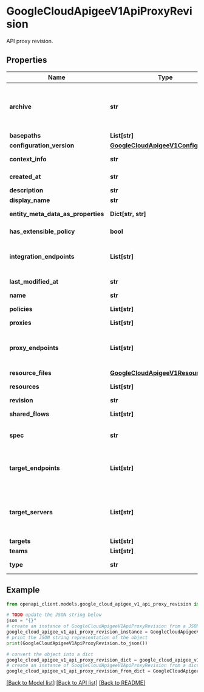 # GoogleCloudApigeeV1ApiProxyRevision

API proxy revision.

## Properties

Name | Type | Description | Notes
------------ | ------------- | ------------- | -------------
**archive** | **str** | Output only. The archive that generated this proxy revision. This field is only present on proxy revisions that were generated by an archive. Proxies generated by archives cannot be updated, deleted, or deployed to other environments. Format: &#x60;organizations/*/environments/*/archiveDeployments/*&#x60; | [optional] [readonly] 
**basepaths** | **List[str]** | Base URL of the API proxy. | [optional] 
**configuration_version** | [**GoogleCloudApigeeV1ConfigVersion**](GoogleCloudApigeeV1ConfigVersion.md) |  | [optional] 
**context_info** | **str** | Revision number, app name, and organization for the API proxy. | [optional] 
**created_at** | **str** | Time that the API proxy revision was created in milliseconds since epoch. | [optional] 
**description** | **str** | Description of the API proxy revision. | [optional] 
**display_name** | **str** | Human-readable name of the API proxy. | [optional] 
**entity_meta_data_as_properties** | **Dict[str, str]** | Metadata describing the API proxy revision as a key-value map. | [optional] 
**has_extensible_policy** | **bool** | Output only. This field will be marked as true if revision contains any policies marked as extensible. | [optional] [readonly] 
**integration_endpoints** | **List[str]** | List of IntegrationEndpoints in the &#39;/integration-endpoints&#39; directory of the API proxy. This is a &#39;manifest&#39; setting designed to provide visibility into the contents of the API proxy. | [optional] 
**last_modified_at** | **str** | Time that the API proxy revision was last modified in milliseconds since epoch. | [optional] 
**name** | **str** | Name of the API proxy. | [optional] 
**policies** | **List[str]** | List of policy names included in the API proxy revision.. | [optional] 
**proxies** | **List[str]** | List of proxy names included in the API proxy revision. | [optional] 
**proxy_endpoints** | **List[str]** | List of ProxyEndpoints in the &#x60;/proxies&#x60; directory of the API proxy. Typically, this element is included only when the API proxy was created using the Edge UI. This is a &#39;manifest&#39; setting designed to provide visibility into the contents of the API proxy. | [optional] 
**resource_files** | [**GoogleCloudApigeeV1ResourceFiles**](GoogleCloudApigeeV1ResourceFiles.md) |  | [optional] 
**resources** | **List[str]** | List of the resources included in the API proxy revision formatted as \&quot;{type}://{name}\&quot;. | [optional] 
**revision** | **str** | API proxy revision. | [optional] 
**shared_flows** | **List[str]** | List of the shared flows included in the API proxy revision. | [optional] 
**spec** | **str** | OpenAPI Specification that is associated with the API proxy. The value is set to a URL or to a path in the specification store. | [optional] 
**target_endpoints** | **List[str]** | List of TargetEndpoints in the &#x60;/targets&#x60; directory of the API proxy. Typically, this element is included only when the API proxy was created using the Edge UI. This is a &#39;manifest&#39; setting designed to provide visibility into the contents of the API proxy. | [optional] 
**target_servers** | **List[str]** | List of TargetServers referenced in any TargetEndpoint in the API proxy. Typically, you will see this element only when the API proxy was created using the Edge UI. This is a &#39;manifest&#39; setting designed to provide visibility into the contents of the API proxy. | [optional] 
**targets** | **List[str]** | List of the targets included in the API proxy revision. | [optional] 
**teams** | **List[str]** | List of the teams included in the API proxy revision. | [optional] 
**type** | **str** | Type. Set to &#x60;Application&#x60;. Maintained for compatibility with the Apigee Edge API. | [optional] 

## Example

```python
from openapi_client.models.google_cloud_apigee_v1_api_proxy_revision import GoogleCloudApigeeV1ApiProxyRevision

# TODO update the JSON string below
json = "{}"
# create an instance of GoogleCloudApigeeV1ApiProxyRevision from a JSON string
google_cloud_apigee_v1_api_proxy_revision_instance = GoogleCloudApigeeV1ApiProxyRevision.from_json(json)
# print the JSON string representation of the object
print(GoogleCloudApigeeV1ApiProxyRevision.to_json())

# convert the object into a dict
google_cloud_apigee_v1_api_proxy_revision_dict = google_cloud_apigee_v1_api_proxy_revision_instance.to_dict()
# create an instance of GoogleCloudApigeeV1ApiProxyRevision from a dict
google_cloud_apigee_v1_api_proxy_revision_from_dict = GoogleCloudApigeeV1ApiProxyRevision.from_dict(google_cloud_apigee_v1_api_proxy_revision_dict)
```
[[Back to Model list]](../README.md#documentation-for-models) [[Back to API list]](../README.md#documentation-for-api-endpoints) [[Back to README]](../README.md)


